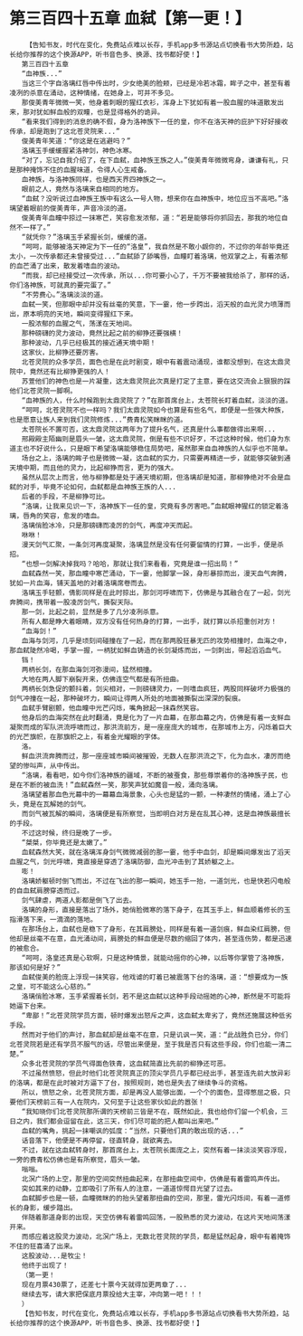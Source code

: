 # 第三百四十五章 血弑【第一更！】
        【告知书友，时代在变化，免费站点难以长存，手机app多书源站点切换看书大势所趋，站长给你推荐的这个换源APP，听书音色多、换源、找书都好使！】
       第三百四十五章
       “血神族...”
       当这三个字自洛璃红唇中传出时，少女绝美的脸颊，已经是冷若冰霜，眸子之中，甚至有着凌冽的杀意在涌动，这种情绪，在她身上，可并不多见。
       那俊美青年微微一笑，他身着刺眼的猩红衣衫，浑身上下犹如有着一股血腥的味道散发出来，那对犹如鲜血般的双瞳，也是显得格外的诡异。
       “看来我们得到的消息的确不假，身为洛神族下一任的皇，你不在洛天神的庇护下好好接收传承，却是跑到了这北苍灵院来...”
       俊美青年笑道：“你这是在逃避吗？”
       洛璃玉手缓缓握紧洛神剑，神色冰寒。
       “对了，忘记自我介绍了，在下血弑，血神族王族之人。”俊美青年微微弯身，谦谦有礼，只是那种掩饰不住的血腥味道，令得人心生戒备。
       血神族，与洛神族同样，也是西天界四神族之一。
       眼前之人，竟然与洛璃来自相同的地方。
       “血弑？没听说过血神族王族中有这么一号人物，想来你在血神族中，地位应当不高吧。”洛璃望着眼前的俊美青年，声音冷淡的道。
       俊美青年血瞳中掠过一抹寒芒，笑容愈发浓郁，道：“若是能够将你抓回去，那我的地位自然不一样了。”
       “就凭你？”洛璃玉手紧握长剑，缓缓的道。
       “呵呵，能够被洛天神定为下一任的“洛皇”，我自然是不敢小觑你的，不过你的年龄毕竟还太小，一次传承都还未曾接受过...”血弑舔了舔嘴唇，血瞳盯着洛璃，他双掌之上，有着浓郁的血芒涌了出来，散发着嗜血的波动。
       “而我，却已经接受过一次传承，所以...你可要小心了，千万不要被我给杀了，那样的话，你们洛神族，可就真的要完蛋了。”
       “不劳费心。”洛璃淡淡的道。
       血弑一笑，但那眼中却并没有丝毫的笑意，下一霎，他一步跨出，滔天般的血光灵力喷薄而出，原本明亮的天地，瞬间变得猩红下来。
       一股浓郁的血腥之气，荡漾在天地间。
       那种磅礴的灵力波动，竟然比起之前的柳狰还要强横！
       那种波动，几乎已经极其的接近通天境中期！
       这家伙，比柳狰还要厉害。
       北苍灵院的众多学员，面色也是在此时剧变，眼中有着震动涌现，谁都没想到，在这太鼎灵院中，竟然还有比柳狰更强的人！
       苏萱他们的神色也是一片凝重，这太鼎灵院此次真是打定了主意，要在这交流会上狠狠的踩他们北苍灵院一脚啊。
       “血神族的人，什么时候跑到太鼎灵院了？”在那首席台上，太苍院长盯着血弑，淡淡的道。
       “呵呵，北苍灵院不也一样吗？我们太鼎灵院如今也算是有些名气，即便是一些强大种族，也是愿意让族人来到我们灵院修炼...”费青松笑眯眯的道。
       太苍院长不置可否，这太鼎灵院这两年为了提升名气，还真是什么事都做得出来啊...
       邢殿殿主陌幽则是眉头一皱，这太鼎灵院，倒是有些不识好歹，不过这种时候，他们身为东道主也不好说什么，只是眼下希望洛璃能够稳住局势吧，虽然那来自血神族的人似乎也不简单。
       场台之上，洛璃的眸子也是微微一凝，这血弑的实力，只需要再精进一步，就能够突破到通天境中期，而且他的灵力，比起柳狰而言，更为的强大。
       虽然从层次上而言，他与柳狰都是处于通天境初期，但洛璃却是知道，那柳狰绝对不会是血弑的对手，毕竟不论如何，血弑都是血神族王族的人...
       后者的手段，不是柳狰可比。
       “洛璃，让我来见识一下，洛神族下一任的皇，究竟有多厉害吧。”血弑眼神猩红的锁定着洛璃，唇角的笑容，愈发的嗜血。
       洛璃俏脸冰冷，只是那磅礴而凌厉的剑气，再度冲天而起。
       咻咻！
       漫天剑气汇聚，一条剑河再度凝聚，洛璃显然是没有任何要留情的打算，一出手，便是杀招。
       “也想一剑解决掉我吗？哈哈，那就让我们来看看，究竟是谁一招出局！”
       血弑森然一笑，那血瞳中寒芒涌动，下一霎，他脚掌一跺，身形暴掠而出，漫天血气奔腾，犹如一片血海，铺天盖地的对着洛璃席卷而去。
       洛璃玉手轻颤，倩影同样是在此时掠出，那剑河呼啸而下，仿佛是与其融合在了一起，剑光奔腾间，携带着一股凌厉剑气，撕裂天际。
       那一剑，比起之前，显然是多了几分凌冽杀意。
       所有人都是睁大着眼睛，双方没有任何热身的打算，一出手，就打算以杀招重创对方！
       “血海剑！”
       血海与剑河，几乎是顷刻间碰撞在了一起，而在那两股狂暴无匹的攻势相撞时，血海之中，那血弑陡然冷喝，手掌一握，一柄犹如鲜血铸造的长剑凝炼而出，一剑刺出，带起滔滔血气。
       铛！
       两柄长剑，在那血海剑河弥漫间，猛然相撞。
       大地在两人脚下崩裂开来，仿佛连空气都是有所扭曲。
       两柄长剑急促的颤抖着，剑尖相对，一则磅礴灵力，一则嗜血疯狂，两股同样破坏力极强的剑气冲撞在一起，那种破坏力，瞬间让得两人所处的地面被撕裂出深深的裂痕。
       血弑手臂剧颤，他血瞳中光芒闪烁，嘴角掀起一抹森然笑容。
       他身后的血海突然在此时翻涌，竟是化为了一片血幕，在那血幕之内，仿佛是有着一支鲜血凝聚而成的军队洪流呼啸而过，那洪流前方，是一座座庞大的城市，在那城市上方，闪烁着巨大的光芒旗帜，在那旗帜之上，有着金光耀眼的字体。
       洛。
       鲜血洪流奔腾而过，那一座座城市瞬间被摧毁，无数人在那洪流之下，化为血水，凄厉而绝望的惨叫声，从中传出。
       “洛璃，看看吧，如今你们洛神族的疆域，不断的被蚕食，那些尊崇着你的洛神族子民，也是在不断的被血洗！”血弑森然一笑，那笑声犹如魔音一般，涌向洛璃。
       洛璃望着那血色光幕中的一幕幕血海景象，心头也是猛的一颤，一种凄然的情绪，涌上了心头，竟是在瓦解她的剑气。
       而剑气被瓦解的瞬间，洛璃便是有所察觉，当即明白对方是在乱其心神，这是血神族最擅长的手段。
       不过这时候，终归是晚了一步。
       “桀桀，你毕竟还是太嫩了。”
       血弑森然大笑，就在洛璃浑身剑气微微减弱的那一霎，他手中血剑，却是瞬间爆发出了滔天血腥之气，剑光呼啸，竟直接是穿透了洛璃防御，血光冲击到了其娇躯之上。
       嘭！
       洛璃娇躯顿时倒飞而出，不过在飞出的那一瞬间，她玉手一抬，一道剑光，也是快若闪电般的自血弑肩膀穿透而过。
       剑气肆虐，两道人影都是倒飞了出去。
       洛璃的身形，直接是落出了场外，她俏脸微寒的落下身子，在其玉手上，鲜血顺着修长的玉指滑落下来，一滴滴的落地。
       在那场台上，血弑也是稳下了身形，在其肩膀处，同样是有着一道剑痕，鲜血染红肩膀，但他却是丝毫不在意，血光涌动间，肩膀处的鲜血便是尽数的缩回了体内，甚至连伤势，都是迅速的被愈合。
       “呵呵，洛皇还真是心软啊，只是这种情景，就能动摇你的心神，以后等你掌管了洛神族，那该如何是好？”
       血弑俊美的脸庞上浮现一抹笑容，他戏谑的盯着已被震落下台的洛璃，道：“想要成为一族之皇，可不能这么心慈的。”
       洛璃俏脸冰寒，玉手紧握着长剑，若不是这血弑以这种手段动摇她的心神，断然是不可能将她逼下台来。
       “卑鄙！”北苍灵院学员方面，顿时爆发出怒斥之声，这血弑太卑劣了，竟然还施展这种低劣手段。
       然而对于他们的声讨，那血弑却是丝毫不在意，只是讥讽一笑，道：“此战胜负已分，你们北苍灵院若是还有学员不服气的话，尽管出来便是，至于我是否只有这些手段，你们也能一清二楚。”
       众多北苍灵院的学员气得面色铁青，这血弑简直比先前的柳狰还可恶。
       不过虽然愤怒，但此时他们北苍灵院真正的顶尖学员几乎都已经出手，甚至连先前大放异彩的洛璃，都是在此时被对方逼下了台，按照规则，她也是失去了继续争斗的资格。
       所以，愤怒之余，北苍灵院方面，却是再没人能够出面，一个个的面色，显得憋屈之极，只要他们天榜前三有一人在院内，又何至于让这些家伙如此的嚣张！
       “我知晓你们北苍灵院那所谓的天榜前三皆是不在，既然如此，我也给你们留一个机会，三日之内，我们都会逗留在此，这三天，你们尽可能的把人都叫出来吧。”
       血弑的嘴角，挑起一抹嘲讽的弧度：“当然，只要他们真的敢出现的话...”
       话音落下，他便是不再停留，径直转身，就欲离去。
       不过，就在这血弑转身时，那首席台上，太苍院长面庞之上，突然有着一抹淡淡笑容浮现，一旁的费青松仿佛也是有所察觉，眉头一皱。
       嗡嗡。
       北溟广场的上空，那里的空间突然扭曲起来，在那扭曲空间中，仿佛是有着雷鸣声传出。
       突如其来的动静，立即吸引了所有人的注意，一道道惊愕目光望了过去。
       血弑脚步也是一顿，血瞳微眯的的抬头望着那扭曲的空间，那里，雷光闪烁间，有着一道修长的身影，缓步踏出。
       伴随着那道身影的出现，天空仿佛有着雷鸣回荡，一股熟悉的灵力波动，在这片天地间荡漾开来。
       而感应着这股灵力波动，北溟广场上，无数北苍灵院的学员，都是猛然起身，眼中有着掩饰不住的狂喜涌了出来。
       这股波动...是牧尘！
       他终于出现了！
       （第一更！
       现在月票430票了，还差七十票今天就得加更两章了...
       继续去写，请大家把保底月票投给大主宰，冲向第一吧！！！
       ）
       【告知书友，时代在变化，免费站点难以长存，手机app多书源站点切换看书大势所趋，站长给你推荐的这个换源APP，听书音色多、换源、找书都好使！】